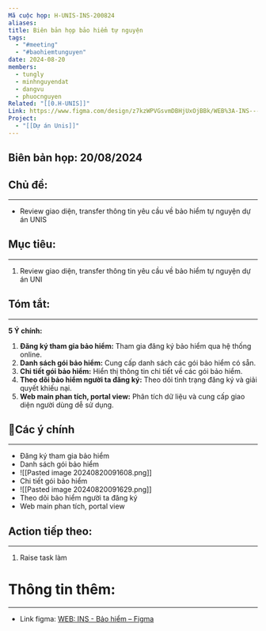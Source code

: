 ```yaml
---
Mã cuộc họp: H-UNIS-INS-200824
aliases: 
title: Biên bản họp bảo hiểm tự nguyện
tags:
  - "#meeting"
  - "#baohiemtunguyen"
date: 2024-08-20
members:
  - tungly
  - minhnguyendat
  - dangvu
  - phuocnguyen
Related: "[[0.H-UNIS]]"
Link: https://www.figma.com/design/z7kzWPVGsvmDBHjUxOjBBk/WEB%3A-INS---B%E1%BA%A3o-hi%E1%BB%83m?node-id=0-1&t=obDaOyna5BtSrXj2-0
Project:
  - "[[Dự án Unis]]"
---
```


## Biên bản họp: 20/08/2024
## Chủ đề: 
---
- Review giao diện, transfer thông tin yêu cầu về bảo hiểm tự nguyện dự án UNIS

## Mục tiêu:
---
1. Review giao diện, transfer thông tin yêu cầu về bảo hiểm tự nguyện dự án UNI

## Tóm tắt: 
--- 
**5 Ý chính:**
1. **Đăng ký tham gia bảo hiểm:** Tham gia đăng ký bảo hiểm qua hệ thống online.
2. **Danh sách gói bảo hiểm:** Cung cấp danh sách các gói bảo hiểm có sẵn.
3. **Chi tiết gói bảo hiểm:** Hiển thị thông tin chi tiết về các gói bảo hiểm.
4. **Theo dõi bảo hiểm người ta đăng ký:** Theo dõi tình trạng đăng ký và giải quyết khiếu nại.
5. **Web main phan tích, portal view:** Phân tích dữ liệu và cung cấp giao diện người dùng dễ sử dụng.
 
## 📝Các ý chính
---
- Đăng ký tham gia bảo hiểm
- Danh sách gói bảo hiểm
- ![[Pasted image 20240820091608.png]]
- Chi tiết gói bảo hiểm
- ![[Pasted image 20240820091629.png]]
- Theo dõi bảo hiểm người ta đăng ký
- Web main phan tích, portal view


## Action tiếp theo:
---
 1. Raise task làm

# Thông tin thêm:
---
- Link figma: [WEB: INS - Bảo hiểm – Figma](https://www.figma.com/design/z7kzWPVGsvmDBHjUxOjBBk/WEB%3A-INS---B%E1%BA%A3o-hi%E1%BB%83m?node-id=0-1&t=obDaOyna5BtSrXj2-0)




